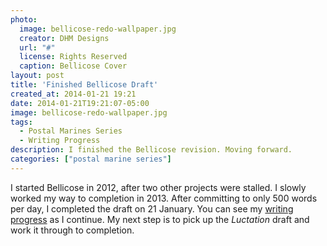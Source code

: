 ```yaml
---
photo:
  image: bellicose-redo-wallpaper.jpg
  creator: DHM Designs
  url: "#"
  license: Rights Reserved
  caption: Bellicose Cover
layout: post
title: 'Finished Bellicose Draft'
created_at: 2014-01-21 19:21
date: 2014-01-21T19:21:07-05:00
image: bellicose-redo-wallpaper.jpg
tags:
  - Postal Marines Series
  - Writing Progress
description: I finished the Bellicose revision. Moving forward.
categories: ["postal marine series"]
---
```


I started Bellicose in 2012, after two other projects were stalled. I slowly worked my way to completion in 2013. After committing to only 500 words per day, I completed the draft on 21 January. You can see my [writing progress](#) as I continue. My next step is to pick up the *Luctation* draft and work it through to completion.

